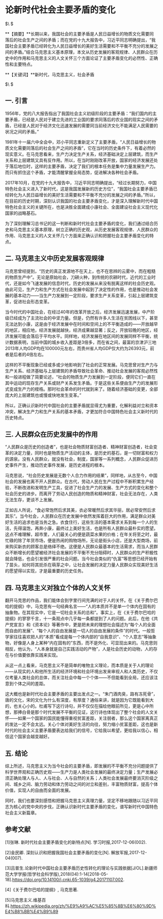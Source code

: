 # 论新时代社会主要矛盾的变化

$\ $

**【摘要】**长期以来，我国社会的主要矛盾是人民日益增长的物质文化需要同落后的社会生产之间的矛盾；而在党的十九大报告中，习近平同志明确提出，“我国社会主要矛盾已经转化为人民日益增长的美好生活需要和不平衡不充分的发展之间的矛盾。”结合马克思主义基本原理，本文从历史发展的客观规律、人民群众在历史中的作用和马克思主义的人文关怀三个方面论证了主要矛盾变化的必然性、正确性和主要特点。

**【关键词】**新时代，马克思主义，社会矛盾

$\ $

## 一. 引言

​	1956年，党的八大报告指出了我国社会主义初级阶段的主要矛盾：“我们国内的主要矛盾，已经是人民对于建立先进的工业国的要求同落后的农业国的现实之间的矛盾，已经是人民对于经济文化迅速发展的需要同当前经济文化不能满足人民需要的状况之间的矛盾。”

​        1981年十一届六中全会中，邓小平同志重新定义了主要矛盾，“人民日益增长的物质文化需要同落后的社会生产之间的矛盾”，它在当时的历史条件下，有着必然的现实意义。在马克思看来，生产力决定生产关系，经济基础决定上层建筑，而生产关系和上层建筑又具有反作用。所以，在当时刚刚改革开放，国家的经济发展还处于落后地位时，这样的主要矛盾，决定了我们的根本任务是集中力量发展生产力。而只有抓住这个矛盾，才能清醒掌握全局态势，促进解决各种社会矛盾。

​        2017年10月，在党的十九大报告中，习近平同志明确提出，“经过长期努力，中国特色社会主义进入了新时代，这是我国发展新的历史方位”，“我国社会主要矛盾已经转化为人民日益增长的美好生活需要和不平衡不充分的发展之间的矛盾。”所以，在目前的历史时期，深刻认识我国的社会主要矛盾变化，才是深入理解新时代中国特色社会主义的关键所在，也是决胜全面建成小康社会、全面建设社会主义现代化国家的战略基石。

​        为了深刻理解习总书记的这一判断和新时代社会主要矛盾的变化，我们通过结合历史和马克思主义基本原理，树立正确的历史观，从历史发展客观规律、人民群众的作用、马克思主义的人文关怀几个方面来正确认识和把握社会主要矛盾变化的特点。

## 二. 马克思主义中历史发展客观规律

​        马克思曾经提到，“历史的真正发源地不在天上，也不在思辨的云雾中，而在粗糙的物质生产中”。无论是原始社会，刀耕火种，到传统的农耕时代，近代的工业时代，还是如今飞速发展的信息时代，历史的发展从来没有脱离这样的社会历史观。由此可见，生产力和生产方式在社会发展中起到了决定性的作用，也是推动社会发展的基本动力——当生产力发展到一定阶段，要求生产关系变革，引起上层建筑变革，促进社会形态变革。

​        当今时代的中国社会，在经过40年的改革开放之后，经济发展迅速发展，中产阶级已经成为了主流社会的中坚力量。但是，仍然有许多人生活在贫困线以下，甚至无法达到小康，这是由于经济发展中在时间和空间上的不平衡造成的——开放越早的地区，相应地，经济发展就越快，经济成果越显著；反之，开放较晚的地区，经济发展可能会落后于平均水平。同样地，经济发展在地区间的发展同样不平衡，统计数据表明，当前中国的城乡收入差距是3倍多，而在省之间，最富的京津沪三地2013年人均GDP均在100000元左右，而贵州省人均GDP仅大约为26393元，前者是后者的4倍左右。

​        这样的不平衡现象已经或多或少地影响到了社会的正常发展。马克思曾对生产力与生产关系、经济基础与上层建筑的矛盾导致社会革命、推动社会发展的客观必然性和一般进程做了简要论述，“社会的物质生产力发展到一定阶段，便同它们一直在其中运动的现存生产关系或财产关系发生矛盾。于是这些关系便由生产力的发展形式变成生产力的桎梏。那时社会革命的时代就到来了。随着经济基础的变更，全部庞大的上层建筑也或慢或快地发生变革。”

​        所以，正确认识新时代中国社会的主要矛盾就显得尤为重要，化解利益对立和资本冲突，解决生产力和生产关系的基本矛盾，才更加符合中国特色社会主义新时代的历史特点。

## 三. 人民群众在历史发展中的作用

​        “人民群众是历史的创造者”，也是社会物质财富创造者、精神财富创造者，社会变革的决定力量，同时也是物质生产活动的主体，是历史的基石，是一切财富和权力的源泉。没有人民群众，就没有社会，制度，国家等一系列概念，人民群众促进历史事件产生，推动历史事件发展，是历史进程的根本。

​        马克思说，“社会历史发展是无数个人合力作用的结果”，同样地，从古至今，中国社会的发展也离不开人民群众。在古代，劳动人民在生产过程中不断积累生产经验，不断改进和发明生产工具，促进了社会生产力的发展、生产方式的变化和整个社会历史的进步。而离开了劳动人民创造的物质和精神财富，社会无法存在，人类无法生存，更谈不上发展。

​        正如古人所说，“食必常饱然后求其美，衣必常暖然后求其华丽，居必常安然后求其乐”。当今社会，人民群众在历史发展中依然发挥着巨大的作用，满足群众对美好生活的追求也是当务之急。衣食住行，这些生活的基本需求关系到每一个人的生活，先得温饱，再奔小康，最终过上美好生活，也是所有人民群众最朴实的愿望。这点不难理解，超市里，人们最关心的便是蔬菜水果的价格；在年关将至之时，最忙碌的除了年货市场，便是热闹的购物场所，无论是街头小店，还是大型商场，前来购买新衣的顾客总是络绎不绝。这便是人民群众最基本的生活需求，而当人民群众不断增长的愿望被经济社会发展的不平衡不充分阻碍时，人民群众的生产积极性就会降低，也会引发很严重的社会问题。当今社会类似的“仇富”等思想已经开始有了苗头，如何将其扼杀在萌芽之中，让社会发展的决定力量人民群众实现美好生活的愿望得以实现，才是最重要的历史任务。

## 四. 马克思主义对独立个体的人文关怀

​        翻开马克思的作品，我们能体会到字里行间充满的对于人的关怀。在《关于费尔巴哈的提纲》中，马克思有一句经典名言——“人的本质并不是单一个体内在固有的抽象物。在其现实中，它是一切社会关系的总和”。事实上，在《关于费尔巴哈的提纲》的寥寥千言，十一条观点中几乎每一条都提到了人的问题。此后，在他《共产党宣言》和《资本论》等著作中，更是把未来的理想社会描述为“每个人的全面而自由的发展”、“每个人的自由发展是一切人的自由发展的条件”的时代。一般哲学家往往喜欢把人的“本质”看成是每一个体内部的“自我意识”、“个人意志”等抽象物，好像是人身上某种“内在固有的”东西，而不是外化、可显现出来的。马克思则相反，他认为，“人本身就是自己实践活动的产物”，人是社会历史的动物，人的存在与价值要依靠实践来实现。

​        从这一点上看来，马克思主义不是简单的唯物主义理论，而本质是关于人的理论——从现实的人和他所生活的经济环境和社会环境出发来审视人和人类历史，不仅仅考量人类社会的总体，而关注社会中每一个个体——不但能看到全局，还应该注意到个体之间的差距。

​        这大概也是新时代社会主要矛盾的主要出发点之一。“朱门酒肉臭，路有冻死骨”，唐的文化，宋的文化为什么有深度，有厚度？通俗来讲，就是因为它既能看到大的，也关心小的。杜甫写下这行诗句，并不仅仅在描绘他眼前所见，更是心中所想，那捧白骨是那个时代发展不平衡的见证，这行诗也体现出了整个社会的人文关怀——如果一个国家的国民能懂得重视贫富差距，关注弱者，那么这个国家离真正的发达一定不会太远。关心个体对美好生活的向往，努力缩小贫富差距，这也是新时代的社会主义主要矛盾要表达给我们的信号，它给我以希望，更给我以信心，相信这个国家会越变越好。

## 五. 结论

​        综上所述，马克思主义为当今社会的主要矛盾，即发展的不平衡不充分问题提供了科学世界观和正确历史观——生产力是人类社会发展的最终决定力量；生产发展必须正确处理人与人、人与社会、人与自然的关系；人类社会发展最终要消灭阶级之间、城乡之间、脑力劳动和体力劳动之间的对立和差别，丰富物质财富，提高个体价值，实现人的自由而全面的发展。

​        同时，我们也要深刻感悟和把握马克思主义真理力量，坚定不移地跟随以习近平同志为核心的党中央的步伐，正确认识新时代主要矛盾的变化，谱写新时代中国特色社会主义新篇章。

## 参考文献

[1]张琳. 新时代社会主要矛盾变化的新特点[N]. 学习时报,2017-12-06(002).

[2]金民卿. 深刻认识和把握我国社会主要矛盾的变化[N]. 解放军报,2017-12-04(007).

[3]吕普生.论新时代中国社会主要矛盾历史性转化的理论与实践依据[J/OL].新疆师范大学学报(哲学社会科学版),2018(04):1-14[2018-05-18].https://doi.org/10.14100/j.cnki.65-1039/g4.20171107.002.

[4]《关于费尔巴哈的提纲》, 马克思著.

[5]马克思主义.维基百科.https://zh.wikipedia.org/zh/%E9%A9%AC%E5%85%8B%E6%80%9D%E4%B8%BB%E4%B9%89